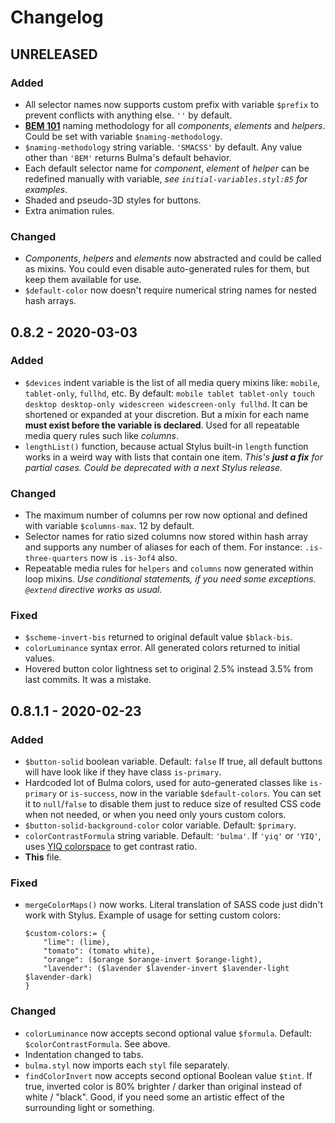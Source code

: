 # Changelog

## UNRELEASED

### Added

- All selector names now supports custom prefix with variable `$prefix` to prevent conflicts with anything else. `''` by default.
- [**BEM 101**](http://getbem.com/introduction/) naming methodology for all *components*, *elements* and *helpers*. Could be set with variable `$naming-methodology`.
- `$naming-methodology` string variable. `'SMACSS'` by default. Any value other than `'BEM'` returns Bulma's default behavior.
- Each default selector name for *component*, *element* of *helper* can be redefined manually with variable, _see `initial-variables.styl:85` for examples_.
- Shaded and pseudo-3D styles for buttons.
- Extra animation rules.

### Changed

- *Components*, *helpers* and *elements* now abstracted and could be called as mixins. You could even disable auto-generated rules for them, but keep them available for use.
- `$default-color` now doesn't require numerical string names for nested hash arrays.

## 0.8.2 - 2020-03-03

### Added

- `$devices` indent variable is the list of all media query mixins like: `mobile`, `tablet-only`, `fullhd`, etc. By default: `mobile tablet tablet-only touch desktop desktop-only widescreen widescreen-only fullhd`. It can be shortened or expanded at your discretion. But a mixin for each name **must exist before the variable is declared**. Used for all repeatable media query rules such like _columns_.
- `lengthList()` function, because actual Stylus built-in `length` function works in a weird way with lists that contain one item. _This's **just a fix** for partial cases. Could be deprecated with a next Stylus release._

### Changed

- The maximum number of columns per row now optional and defined with variable `$columns-max`. 12 by default.
- Selector names for ratio sized columns now stored within hash array and supports any number of aliases for each of them. For instance: `.is-three-quarters` now is `.is-3of4` also.
- Repeatable media rules for `helpers` and `columns` now generated within loop mixins. _Use conditional statements, if you need some exceptions. `@extend` directive works as usual._

### Fixed

- `$scheme-invert-bis` returned to original default value `$black-bis`.
- `colorLuminance` syntax error. All generated colors returned to initial values.
- Hovered button color lightness set to original 2.5% instead 3.5% from last commits. It was a mistake.

## 0.8.1.1 - 2020-02-23

### Added

- `$button-solid` boolean variable. Default: `false` If true, all default buttons will have look like if they have class `is-primary`.
- Hardcoded lot of Bulma colors, used for auto-generated classes like `is-primary` or `is-success`, now in the variable `$default-colors`. You can set it to `null`/`false` to disable them just to reduce size of resulted CSS code when not needed, or when you need only yours custom colors.
- `$button-solid-background-color` color variable. Default: `$primary`.
- `colorContrastFormula` string variable. Default: `'bulma'`. If `'yiq'` or `'YIQ'`, uses [YIQ colorspace](https://en.wikipedia.org/wiki/YIQ) to get contrast ratio.
- **This** file.

### Fixed

- `mergeColorMaps()` now works. Literal translation of SASS code just didn't work with Stylus.
  Example of usage for setting custom colors:
	
  ```stylus
  $custom-colors:= {
      "lime": (lime),
      "tomato": (tomato white),
      "orange": ($orange $orange-invert $orange-light),
      "lavender": ($lavender $lavender-invert $lavender-light $lavender-dark)
  }
  ```

### Changed

- `colorLuminance` now accepts second optional value `$formula`. Default: `$colorContrastFormula`. See above.
- Indentation changed to tabs.
- `bulma.styl` now imports each `styl` file separately.
- `findColorInvert` now accepts second optional Boolean value `$tint`. If true, inverted color is 80% brighter / darker than original instead of white / "black". Good, if you need some an artistic effect of the surrounding light or something.